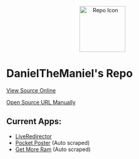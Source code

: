 <p align="center">
    <img src="https://avatars.githubusercontent.com/u/179581632" alt="Repo Icon" width="120"/>
</p>

# DanielTheManiel's Repo
[View Source Online](https://therealfoxster.github.io/altsource-viewer/view/?source=https://raw.githubusercontent.com/Dan1elTheMan1el/IOS-Repo/refs/heads/main/altstore-repo.json)

[Open Source URL Manually](https://raw.githubusercontent.com/Dan1elTheMan1el/IOS-Repo/refs/heads/main/altstore-repo.json)

## Current Apps:
- [LiveRedirector](https://github.com/Dan1elTheMan1el/LiveRedirect)
- [Pocket Poster](https://github.com/leminlimez/Pocket-Poster) (Auto scraped)
- [Get More Ram](https://github.com/hugeBlack/GetMoreRam) (Auto scraped)